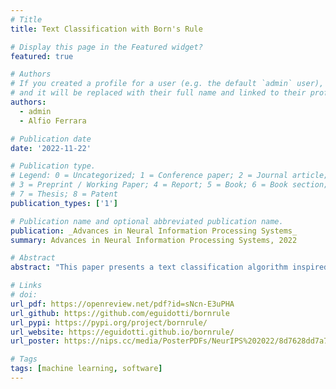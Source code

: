 ```yaml
---
# Title
title: Text Classification with Born's Rule

# Display this page in the Featured widget?
featured: true

# Authors
# If you created a profile for a user (e.g. the default `admin` user), write the username (folder name) here
# and it will be replaced with their full name and linked to their profile.
authors:
  - admin
  - Alfio Ferrara

# Publication date
date: '2022-11-22'

# Publication type.
# Legend: 0 = Uncategorized; 1 = Conference paper; 2 = Journal article;
# 3 = Preprint / Working Paper; 4 = Report; 5 = Book; 6 = Book section;
# 7 = Thesis; 8 = Patent
publication_types: ['1']

# Publication name and optional abbreviated publication name.
publication: _Advances in Neural Information Processing Systems_
summary: Advances in Neural Information Processing Systems, 2022

# Abstract
abstract: "This paper presents a text classification algorithm inspired by the notion of superposition of states in quantum physics. By regarding text as a superposition of words, we derive the wave function of a document and we compute the transition probability of the document to a target class according to Born's rule. Two complementary implementations are presented. In the first one, wave functions are calculated explicitly. The second implementation embeds the classifier in a neural network architecture. Through analysis of three benchmark datasets, we illustrate several aspects of the proposed method, such as classification performance, explainability, and computational efficiency. These ideas are also applicable to non-textual data."

# Links
# doi: 
url_pdf: https://openreview.net/pdf?id=sNcn-E3uPHA
url_github: https://github.com/eguidotti/bornrule
url_pypi: https://pypi.org/project/bornrule/
url_website: https://eguidotti.github.io/bornrule/
url_poster: https://nips.cc/media/PosterPDFs/NeurIPS%202022/8d7628dd7a710c8638dbd22d4421ee46.png

# Tags
tags: [machine learning, software]
---
```

